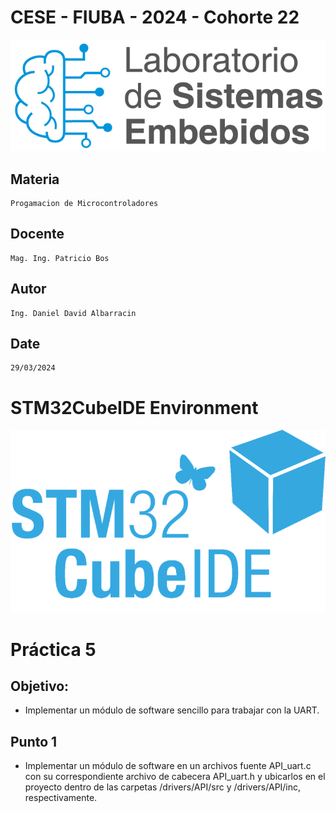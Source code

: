 # CESE - FIUBA - 2024 - Cohorte 22
![](/PdM_P4_Ej2/Docs/Images/CESE.png)
## Materia
    Progamacion de Microcontroladores
## Docente
    Mag. Ing. Patricio Bos
## Autor 
    Ing. Daniel David Albarracin
## Date
	29/03/2024

# STM32CubeIDE Environment
![](/PdM_P4_Ej2/Docs/Images/ST14179_STM32CubeIDE.png)

# Práctica 5
## Objetivo:
- Implementar un módulo de software sencillo para trabajar con la UART.   
## Punto 1
 - Implementar un módulo de software en un archivos fuente API_uart.c
 con su correspondiente archivo de cabecera API_uart.h y ubicarlos en 
 el proyecto dentro de  las carpetas /drivers/API/src y /drivers/API/inc,
 respectivamente. 
